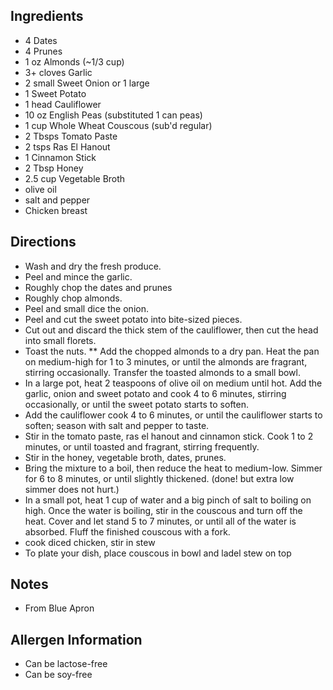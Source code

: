 ## Ingredients
* 4  Dates
* 4  Prunes
* 1 oz  Almonds (~1/3 cup)
* 3+ cloves  Garlic
* 2 small Sweet Onion or 1 large
* 1  Sweet Potato
* 1 head  Cauliflower
* 10 oz  English Peas (substituted 1 can peas)
* 1 cup  Whole Wheat Couscous (sub'd regular)
* 2 Tbsps  Tomato Paste
* 2 tsps  Ras El Hanout
* 1  Cinnamon Stick
* 2 Tbsp  Honey
* 2.5 cup  Vegetable Broth
* olive oil
* salt and pepper
* Chicken breast

## Directions
* Wash and dry the fresh produce. 
* Peel and mince the garlic. 
* Roughly chop the dates and prunes
* Roughly chop almonds. 
* Peel and small dice the onion.
* Peel and cut the sweet potato into bite-sized pieces.
* Cut out and discard the thick stem of the cauliflower, then cut the head into small florets.
* Toast the nuts.
** Add the chopped almonds to a dry pan. Heat the pan on medium-high for 1 to 3 minutes, or until the almonds are fragrant, stirring occasionally. Transfer the toasted almonds to a small bowl.
* In a large pot, heat 2 teaspoons of olive oil on medium until hot. Add the garlic, onion and sweet potato and cook 4 to 6 minutes, stirring occasionally, or until the sweet potato starts to soften.
* Add the cauliflower cook 4 to 6 minutes, or until the cauliflower starts to soften; season with salt and pepper to taste.
* Stir in the tomato paste, ras el hanout and cinnamon stick. Cook 1 to 2 minutes, or until toasted and fragrant, stirring frequently.
* Stir in the honey, vegetable broth, dates, prunes.
* Bring the mixture to a boil, then reduce the heat to medium-low. Simmer for 6 to 8 minutes, or until slightly thickened. (done! but extra low simmer does not hurt.)
* In a small pot, heat 1 cup of water and a big pinch of salt to boiling on high. Once the water is boiling, stir in the couscous and turn off the heat. Cover and let stand 5 to 7 minutes, or until all of the water is absorbed. Fluff the finished couscous with a fork.
* cook diced chicken, stir in stew
* To plate your dish, place couscous in bowl and ladel stew on top

## Notes
* From Blue Apron

## Allergen Information
* Can be lactose-free
* Can be soy-free
